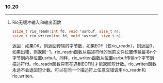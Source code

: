 ### 10.20

___

1. Rio无缓冲输入和输出函数

   ```c++
   ssize_t rio_readn(int fd, void *usrbuf, size_t n);
   ssize_t rio_writen(int fd, void *usrbuf, size_t n);
   ```

   返回：如果OK，则返回传输的字节数，如果EOF（仅rio_readn），则返回0，如果出错，则返回−1。rio_readn函数从描述符fd的当前文件位置传输最多n个字节到内存位置usrbuf。同样，rio_writen函数从位置usrbuf传输n个字节到描述符fd。rio_readn函数只有在遇到EOF时才能返回短计数。rio_writen函数永远不会返回短计数。可以在同一个描述符上任意交错调用rio_readn和rio_writen。

 

